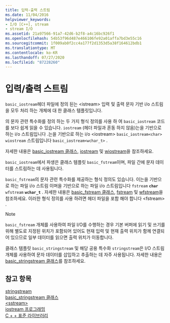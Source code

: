 ```yaml
---
title: 입력-출력 스트림
ms.date: 11/04/2016
helpviewer_keywords:
- I/O [C++], stream
- stream I/O
ms.assetid: 21a97566-91a7-42d6-b2f8-a4c16bc926f1
ms.openlocfilehash: 54b53f96d487e466106fe92a01affa7bd3e55c16
ms.sourcegitcommit: 1f009ab0f2cc4a177f2d1353d5a38f164612bdb1
ms.translationtype: MT
ms.contentlocale: ko-KR
ms.lasthandoff: 07/27/2020
ms.locfileid: "87228260"
---
```

# <a name="inputoutput-streams"></a>입력/출력 스트림

`basic_iostream`헤더 파일에 정의 된는 \<istream> 입력 및 출력 문자 기반 i/o 스트림을 모두 처리 하는 개체에 대 한 클래스 템플릿입니다.

의 문자 관련 특수화를 정의 하는 두 가지 형식 정의를 사용 하 여 `basic_iostream` 코드를 보다 쉽게 읽을 수 있습니다. `iostream` (헤더 파일과 혼동 하지 않음)는을 기반으로 하는 i/o 스트림입니다 .는을 기반으로 하는 i/o \<iostream> `basic_iostream<char>` `wiostream` 스트림입니다 `basic_iostream<wchar_t>` .

자세한 내용은 [basic_iostream 클래스](../standard-library/basic-iostream-class.md), [iostream](../standard-library/basic-iostream-class.md) 및 [wiostream](../standard-library/basic-iostream-class.md)을 참조하세요.

`basic_iostream`에서 파생은 클래스 템플릿 `basic_fstream`이며, 파일 간에 문자 데이터를 스트림하는 데 사용됩니다.

`basic_fstream`의 문자 관련 특수화를 제공하는 형식 정의도 있습니다. 이는을 기반으로 하는 파일 i/o 스트림 이며을 기반으로 하는 파일 i/o 스트림입니다 `fstream` **`char`** `wfstream` **`wchar_t`** . 자세한 내용은 [basic_fstream 클래스](../standard-library/basic-fstream-class.md), [fstream](../standard-library/basic-fstream-class.md) 및 [wfstream](../standard-library/basic-fstream-class.md)을 참조하세요. 이러한 형식 정의를 사용 하려면 헤더 파일을 포함 해야 합니다 \<fstream> .

> [!NOTE]
> `basic_fstream` 개체를 사용하여 파일 I/O를 수행하는 경우 기본 버퍼에 읽기 및 쓰기를 위해 별도로 지정된 위치가 포함되어 있어도 현재 입력 및 현재 출력 위치가 함께 연결되어 있으므로 일부 데이터를 읽으면 출력 위치가 이동합니다.

클래스 템플릿 `basic_stringstream` 및 해당 공용 특수화 `stringstream`은 I/O 스트림 개체를 사용하여 문자 데이터를 삽입하고 추출하는 데 자주 사용됩니다. 자세한 내용은 [basic_stringstream 클래스](../standard-library/basic-stringstream-class.md)를 참조하세요.

## <a name="see-also"></a>참고 항목

[stringstream](../standard-library/basic-stringstream-class.md)\
[basic_stringstream 클래스](../standard-library/basic-stringstream-class.md)\
[\<sstream>](../standard-library/sstream.md)\
[iostream 프로그래밍](../standard-library/iostream-programming.md)\
[C + + 표준 라이브러리](../standard-library/cpp-standard-library-reference.md)
